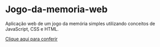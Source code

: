 # Jogo-da-memoria-web
Aplicação web de um jogo da memória simples utilizando conceitos de JavaScript, CSS e HTML.

[Clique aqui para conferir](https://rocha072.github.io/Jogo-da-memoria-web)
